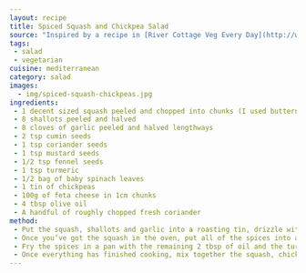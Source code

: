 ```yaml
---
layout: recipe
title: Spiced Squash and Chickpea Salad
source: "Inspired by a recipe in [River Cottage Veg Every Day](http://www.amazon.co.uk/gp/product/1408812126/ref=as_li_qf_sp_asin_tl?ie=UTF8&tag=benpirt-21&linkCode=as2&camp=1634&creative=6738&creativeASIN=1408812126)"
tags:
 - salad
 - vegetarian
cuisine: mediterranean
category: salad
images:
  - img/spiced-squash-chickpeas.jpg
ingredients:
 - 1 decent sized squash peeled and chopped into chunks (I used butternut squash but others will work)
 - 8 shallots peeled and halved
 - 8 cloves of garlic peeled and halved lengthways
 - 2 tsp cumin seeds
 - 1 tsp coriander seeds
 - 1 tsp mustard seeds
 - 1/2 tsp fennel seeds
 - 1 tsp turmeric
 - 1/2 bag of baby spinach leaves
 - 1 tin of chickpeas
 - 100g of feta cheese in 1cm chunks
 - 4 tbsp olive oil
 - A handful of roughly chopped fresh coriander
method:
 - Put the squash, shallots and garlic into a roasting tin, drizzle with 2tbsp of olive oil and season with salt and pepper. Stir to coat all of the squash in the oil and put into an oven at 180 Degrees C for about an hour (or until the squash is cooked through and the shallots have softened nicely) ![Roast Squash](/assets/img/spiced-squash-chickpeas/01.jpg)
 - Once you’ve got the squash in the oven, put all of the spices into a pan and dry fry them for about 5 minutes until the mustard seeds start to pop and they are beginning to brown. Then grind them to a fine powder in a pestle and mortar ![Grind the spices](/assets/img/spiced-squash-chickpeas/02.jpg)
 - Fry the spices in a pan with the remaining 2 tbsp of oil and the turmeric for a few minutes and then add the drained chickpeas and cook for about 5 - 10 minutes with the lid on until the pan is starting to get dry and the spices are beginning to stick to the bottom. I also like to crush a few of the chickpeas to make the mixture a bit thicker. At this point add enough water to cover the chickpeas and then cook for another 20 minutes or so on a gentle heat with the lid on. By the time they are done they should be broken down a bit and have enough of a sauce to coat the squash nicely. The second picture here still needs to reduce further ![Cook the chickpeas](/assets/img/spiced-squash-chickpeas/03.jpg)
 - Once everything has finished cooking, mix together the squash, chickpeas, spinach, coriander and feta and serve. You can either eat it hot when it will wilt the spinach leaves or let the squash and chickpeas cool before adding the spinach and treat it like a salad.
---
```

